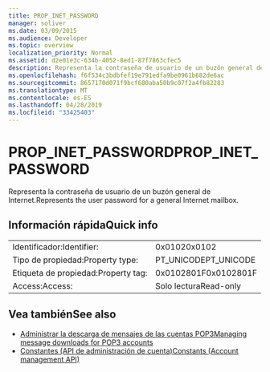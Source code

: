 ```yaml
---
title: PROP_INET_PASSWORD
manager: soliver
ms.date: 03/09/2015
ms.audience: Developer
ms.topic: overview
localization_priority: Normal
ms.assetid: d2e01e3c-634b-4052-8ed1-87f7863cfec5
description: Representa la contraseña de usuario de un buzón general de Internet.
ms.openlocfilehash: f6f534c3bdbfef19e791edfa9be0961b682de6ac
ms.sourcegitcommit: 8657170d071f9bcf680aba50b9c07f2a4fb82283
ms.translationtype: MT
ms.contentlocale: es-ES
ms.lasthandoff: 04/28/2019
ms.locfileid: "33425403"
---
```

# <a name="prop_inet_password"></a><span data-ttu-id="69f57-103">PROP_INET_PASSWORD</span><span class="sxs-lookup"><span data-stu-id="69f57-103">PROP_INET_PASSWORD</span></span>

<span data-ttu-id="69f57-104">Representa la contraseña de usuario de un buzón general de Internet.</span><span class="sxs-lookup"><span data-stu-id="69f57-104">Represents the user password for a general Internet mailbox.</span></span>
  
## <a name="quick-info"></a><span data-ttu-id="69f57-105">Información rápida</span><span class="sxs-lookup"><span data-stu-id="69f57-105">Quick info</span></span>

|||
|:-----|:-----|
|<span data-ttu-id="69f57-106">Identificador:</span><span class="sxs-lookup"><span data-stu-id="69f57-106">Identifier:</span></span>  <br/> |<span data-ttu-id="69f57-107">0x0102</span><span class="sxs-lookup"><span data-stu-id="69f57-107">0x0102</span></span>  <br/> |
|<span data-ttu-id="69f57-108">Tipo de propiedad:</span><span class="sxs-lookup"><span data-stu-id="69f57-108">Property type:</span></span>  <br/> |<span data-ttu-id="69f57-109">PT_UNICODE</span><span class="sxs-lookup"><span data-stu-id="69f57-109">PT_UNICODE</span></span>|<span data-ttu-id="69f57-110">SECURE_FLAG</span><span class="sxs-lookup"><span data-stu-id="69f57-110">SECURE_FLAG</span></span>  <br/> |
|<span data-ttu-id="69f57-111">Etiqueta de propiedad:</span><span class="sxs-lookup"><span data-stu-id="69f57-111">Property tag:</span></span>  <br/> |<span data-ttu-id="69f57-112">0x0102801F</span><span class="sxs-lookup"><span data-stu-id="69f57-112">0x0102801F</span></span>  <br/> |
|<span data-ttu-id="69f57-113">Access:</span><span class="sxs-lookup"><span data-stu-id="69f57-113">Access:</span></span>  <br/> |<span data-ttu-id="69f57-114">Solo lectura</span><span class="sxs-lookup"><span data-stu-id="69f57-114">Read-only</span></span>  <br/> |
   
## <a name="see-also"></a><span data-ttu-id="69f57-115">Vea también</span><span class="sxs-lookup"><span data-stu-id="69f57-115">See also</span></span>

- [<span data-ttu-id="69f57-116">Administrar la descarga de mensajes de las cuentas POP3</span><span class="sxs-lookup"><span data-stu-id="69f57-116">Managing message downloads for POP3 accounts</span></span>](managing-message-downloads-for-pop3-accounts.md) 
- [<span data-ttu-id="69f57-117">Constantes (API de administración de cuenta)</span><span class="sxs-lookup"><span data-stu-id="69f57-117">Constants (Account management API)</span></span>](constants-account-management-api.md)

